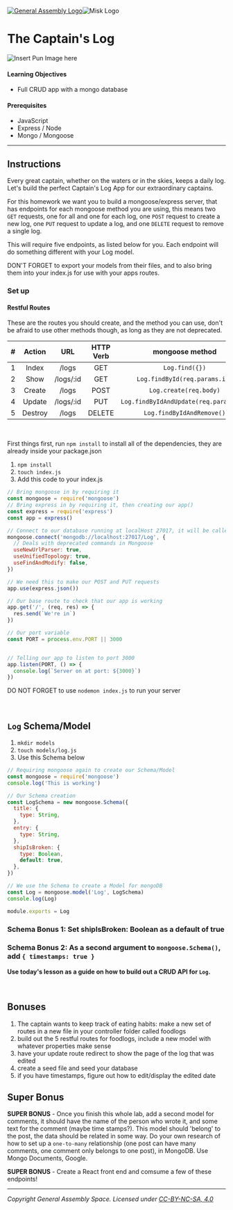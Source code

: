 [![General Assembly Logo](https://camo.githubusercontent.com/1a91b05b8f4d44b5bbfb83abac2b0996d8e26c92/687474703a2f2f692e696d6775722e636f6d2f6b6538555354712e706e67)](https://generalassemb.ly/education/web-development-immersive)![Misk Logo](https://i.ibb.co/KmXhJbm/Webp-net-resizeimage-1.png)

# The Captain's Log

![Insert Pun Image here](https://i.imgflip.com/2174sq.jpg)

#### Learning Objectives

- Full CRUD app with a mongo database

#### Prerequisites

- JavaScript
- Express / Node
- Mongo / Mongoose

---

## Instructions

Every great captain, whether on the waters or in the skies, keeps a daily log. Let's build the perfect Captain's Log App for our extraordinary captains.

For this homework we want you to build a mongoose/express server, that has endpoints for each mongoose method you are using, this means two `GET` requests, one for all and one for each log, one `POST` request to create a new log, one `PUT` request to update a log, and one `DELETE` request to remove a single log.

This will require five endpoints, as listed below for you. Each endpoint will do something different with your Log model.

DON'T FORGET to export your models from their files, and to also bring them into your index.js for use with your apps routes.

### Set up

#### Restful Routes

These are the routes you should create, and the method you can use, don't be afraid to use other methods though, as long as they are not deprecated.

|  #  | Action  |    URL    | HTTP Verb |            mongoose method             |
| :-: | :-----: | :-------: | :-------: | :------------------------------------: |
|  1  |  Index  |   /logs   |    GET    |             `Log.find({})`             |
|  2  |  Show   | /logs/:id |    GET    |     `Log.findById(req.params.id)`      |
|  3  | Create  |   /logs   |   POST    |         `Log.create(req.body)`         |
|  4  | Update  | /logs/:id |    PUT    | `Log.findByIdAndUpdate(req.params.id)` |
|  5  | Destroy |   /logs   |  DELETE   |       `Log.findByIdAndRemove()`        |

<br />

First things first, run `npm install` to install all of the dependencies, they are already inside your package.json

1. `npm install`
1. `touch index.js`
1. Add this code to your index.js

```javascript
// Bring mongoose in by requiring it
const mongoose = require('mongoose')
// Bring express in by requiring it, then creating our app()
const express = require('express')
const app = express()

// Connect to our database running at localHost 27017, it will be called Log and mongo should create it for you.
mongoose.connect('mongodb://localhost:27017/Log', {
  // Deals with deprecated commands in Mongoose
  useNewUrlParser: true,
  useUnifiedTopology: true,
  useFindAndModify: false,
})

// We need this to make our POST and PUT requests
app.use(express.json())

// Our base route to check that our app is working
app.get('/', (req, res) => {
  res.send(`We're in`)
})

// Our port variable
const PORT = process.env.PORT || 3000


// Telling our app to listen to port 3000
app.listen(PORT, () => {
  console.log(`Server on at port: ${3000}`)
})
```

DO NOT FORGET to use `nodemon index.js` to run your server

<br />

## `Log` Schema/Model

1. `mkdir models`
1. `touch models/log.js`
1. Use this Schema below

```javascript
// Requiring mongoose again to create our Schema/Model
const mongoose = require('mongoose')
console.log('This is working')

// Our Schema creation
const LogSchema = new mongoose.Schema({
  title: {
    type: String,
  },
  entry: {
    type: String,
  },
  shipIsBroken: {
    type: Boolean,
    default: true,
  },
})

// We use the Schema to create a Model for mongoDB
const Log = mongoose.model('Log', LogSchema)
console.log(Log)

module.exports = Log
```

### **Schema Bonus** 1: Set shipIsBroken: Boolean as a default of true

### **Schema Bonus** 2: As a second argument to `mongoose.Schema()`, add `{ timestamps: true }`

**Use today's lesson as a guide on how to build out a CRUD API for `Log`.**

<br>

## Bonuses

1. The captain wants to keep track of eating habits: make a new set of routes in a new file in your controller folder called foodlogs
1. build out the 5 restful routes for foodlogs, include a new model with whatever properties make sense
1. have your update route redirect to show the page of the log that was edited
1. create a seed file and seed your database
1. if you have timestamps, figure out how to edit/display the edited date

## Super Bonus

**SUPER BONUS** - Once you finish this whole lab, add a second model for comments, it should have the name of the person who wrote it, and some text for the comment (maybe time stamps?). This model should 'belong' to the post, the data should be related in some way. Do your own research of how to set up a `one-to-many` relationship (one post can have many comments, one comment only belongs to one post), in MongoDB. Use Mongo Documents, Google.

**SUPER BONUS** - Create a React front end and comsume a few of these endpoints!

---

_Copyright General Assembly Space. Licensed under [CC-BY-NC-SA, 4.0](https://creativecommons.org/licenses/by-nc-sa/4.0/)_
